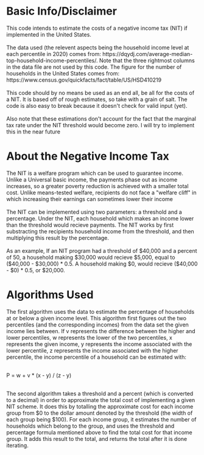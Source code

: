 <h1>Basic Info/Disclaimer</h1>
This code intends to estimate the costs of a negative income tax (NIT) if implemented in the United States. <br></br>
The data used (the relevent aspects being the household income level at each percentile in 2020) comes from: https://dqydj.com/average-median-top-household-income-percentiles/. Note that the three rightmost columns in the data file are not used by this code. The figure for the number of households in the United States comes from: https://www.census.gov/quickfacts/fact/table/US/HSD410219 <br></br>
This code should by no means be used as an end all, be all for the costs of a NIT. It is based off of rough estimates, so take with a grain of salt. The code is also easy to break because it doesn't check for valid input (yet). <br></br>
Also note that these estimations don't account for the fact that the marginal tax rate under the NIT threshold would become zero. I will try to implement this in the near future

<h1>About the Negative Income Tax</h1>
The NIT is a welfare program which can be used to guarantee income. Unlike a Universal basic income, the payments phase out as income increases, so a greater poverty reduction is achieved with a smaller total cost. Unlike means-tested welfare, recipients do not face a "welfare cliff" in which increasing their earnings can sometimes lower their income <br></br>
The NIT can be implemented using two parameters: a threshold and a percentage. Under the NIT, each household which makes an income lower than the threshold would recieve payments. The NIT works by first substracting the recipients household income from the threshold, and then multiplying this result by the percentage. <br></br>As an example, If an NIT program had a threshold of $40,000 and a percent of 50, a household making $30,000 would recieve $5,000, equal to ($40,000 - $30,000) * 0.5. A household making $0, would recieve ($40,000 - $0) * 0.5, or $20,000. 

<h1>Algorithms Used</h1>
The first algorithm uses the data to estimate the percentage of households at or below a given income level. This algorithm first figures out the two percentiles (and the corresponding incomes) from the data set the given income lies between. If v represents the difference between the higher and lower percentiles, w represents the lower of the two percentiles, x represents the given income, y represents the income associated with the lower percentile, z represents the income associated with the higher percentile, the income percentile of a household can be estimated with:<br></br>

P = w + v * (x - y) / (z - y) <br></br>

The second algorithm takes a threshold and a percent (which is converted to a decimal) in order to approximate the total cost of implementing a given NIT scheme. It does this by totalling the approximate cost for each income group from $0 to the dollar amount denoted by the threshold (the width of each group being $100). For each income group, it estimates the number of households which belong to the group, and uses the threshold and percentage formula mentioned above to find the total cost for that income group. It adds this result to the total, and returns the total after it is done iterating.









